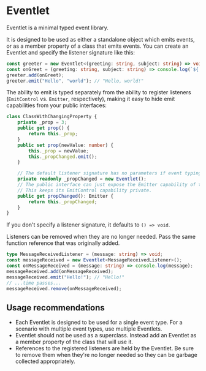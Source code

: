 # Eventlet

Eventlet is a minimal typed event library.

It is designed to be used as either a standalone object which emits events, or as a member property of a class that emits events.  You can create an Eventlet and specify the listener signature like this:

```ts
const greeter = new Eventlet<(greeting: string, subject: string) => void>();
const onGreet = (greeting: string, subject: string) => console.log(`${ greeting }, ${ subject }!`);
greeter.add(onGreet);
greeter.emit("Hello", "world"); // "Hello, world!"
```

The ability to emit is typed separately from the ability to register listeners (`EmitControl` vs. `Emitter`, respectively), making it easy to hide emit capabilities from your public interfaces:

```ts
class ClassWithChangingProperty {
    private _prop = 3;
    public get prop() {
        return this._prop;
    }
    public set prop(newValue: number) {
        this._prop = newValue;
        this._propChanged.emit();
    }

    // The default listener signature has no parameters if event typing is not provided.
    private readonly _propChanged = new Eventlet();
    // The public interface can just expose the Emitter capability of the Eventlet.
    // This keeps its EmitControl capability private.
    public get propChanged(): Emitter {
        return this._propChanged;
    }
}
```

If you don't specify a listener signature, it defaults to `() => void`.

Listeners can be removed when they are no longer needed.  Pass the same function reference that was originally added.

```ts
type MessageReceivedListener = (message: string) => void;
const messageReceived = new Eventlet<MessageReceivedListener>();
const onMessageReceived = (message: string) => console.log(message);
messageReceived.add(onMessageReceived);
messageReceived.emit("Hello!"); // "Hello!"
// ...time passes...
messageReceived.remove(onMessageReceived);
```

## Usage recommendations

* Each Eventlet is designed to be used for a single event type.  For a scenario with multiple event types, use multiple Eventlets.
* Eventlet should not be used as a superclass.  Instead add an Eventlet as a member property of the class that will use it.
* References to the registered listeners are held by the Eventlet.  Be sure to remove them when they're no longer needed so they can be garbage collected appropriately.

